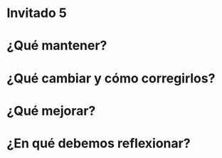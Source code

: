 # Invitado 5

# ¿Qué mantener?

# ¿Qué cambiar y cómo corregirlos?

# ¿Qué mejorar?

# ¿En qué debemos reflexionar?
